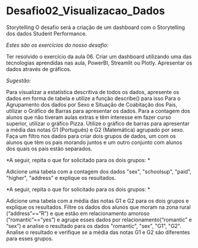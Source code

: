 # Desafio02_Visualizacao_Dados
Storytelling 
O desafio será a criação de um dashboard com o Storytelling dos dados Student Performance. 

*Estes são os exercícios do nosso desafio:*

Ter resolvido o exercício da aula 06.
Criar um dashboard utilizando uma das tecnologias aprendidas nas aula, PowerBI, Streamlit ou Plotly.
Apresentar os dados através de gráficos.
 
*Sugestão:*

Para visualizar a estatística descritiva de todos os dados, apresente os dados em forma de tabela e utilize a função describe() para isso
Para o Agrupamento dos dados por Sexo e Situação de Coabitação dos Pais, utilizar o Gráfico de Barras para apresentar os dados.
Para a contagem dos alunos que não tiveram aulas extras e têm interesse em fazer curso superior, utilizar o gráfico Pizza.
Utilize o gráfico de barras para apresentar a média das notas G1 (Português) e G2 (Matemática) agrupado por sexo. 
Faça um filtro nos dados para criar dois grupos de dados, um com os alunos que têm os pais morando juntos e um outro conjunto com alunos dos quais os pais estão separados. 

*A seguir, repita o que for solicitado para os dois grupos: *

Adicione uma tabela com a contagem dos dados "sex", "schoolsup", "paid", "higher", "address"  e explique os resultados.

*A seguir, repita o que for solicitado para os dois grupos: *

Adicione uma tabela com a média das notas G1 e G2 para os dois grupos e explique os resultados.
Filtre os dados dos alunos que moram na zona rural (“address”==”R”) e que estão em relacionamento amoroso (“romantic”==”yes”) e agrupe esses dados por relacionamento(“romantic” e “sex”) e analise o resultado para os dados  "romantic", "sex", "G1", "G2". 
Analise o resultado e verifique se a média das notas G1 e G2 são diferentes para esses grupos.
 
